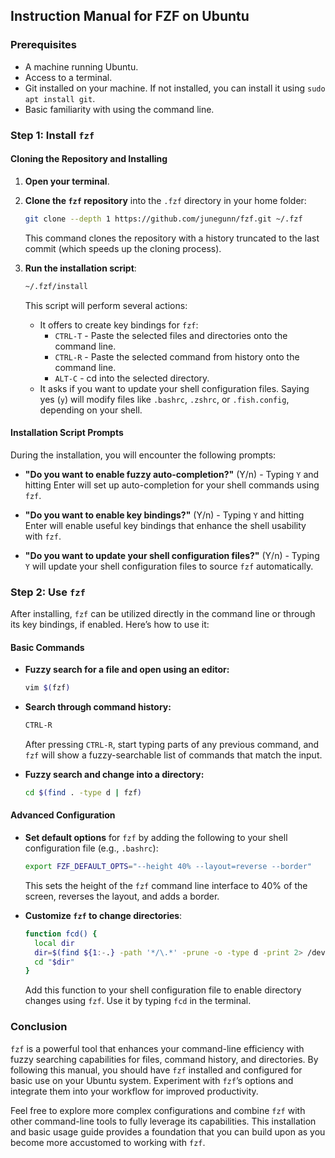 ## Instruction Manual for FZF on Ubuntu

### Prerequisites

- A machine running Ubuntu.
- Access to a terminal.
- Git installed on your machine. If not installed, you can install it using `sudo apt install git`.
- Basic familiarity with using the command line.

### Step 1: Install `fzf`

#### Cloning the Repository and Installing

1. **Open your terminal**.

2. **Clone the `fzf` repository** into the `.fzf` directory in your home folder:

    ```bash
    git clone --depth 1 https://github.com/junegunn/fzf.git ~/.fzf
    ```

    This command clones the repository with a history truncated to the last commit (which speeds up the cloning process).

3. **Run the installation script**:

    ```bash
    ~/.fzf/install
    ```

    This script will perform several actions:
    - It offers to create key bindings for `fzf`:
      - `CTRL-T` - Paste the selected files and directories onto the command line.
      - `CTRL-R` - Paste the selected command from history onto the command line.
      - `ALT-C` - cd into the selected directory.
    - It asks if you want to update your shell configuration files. Saying yes (`y`) will modify files like `.bashrc`, `.zshrc`, or `.fish.config`, depending on your shell.

#### Installation Script Prompts

During the installation, you will encounter the following prompts:

- **"Do you want to enable fuzzy auto-completion?"** (Y/n) - Typing `Y` and hitting Enter will set up auto-completion for your shell commands using `fzf`.

- **"Do you want to enable key bindings?"** (Y/n) - Typing `Y` and hitting Enter will enable useful key bindings that enhance the shell usability with `fzf`.

- **"Do you want to update your shell configuration files?"** (Y/n) - Typing `Y` will update your shell configuration files to source `fzf` automatically.

### Step 2: Use `fzf`

After installing, `fzf` can be utilized directly in the command line or through its key bindings, if enabled. Here’s how to use it:

#### Basic Commands

- **Fuzzy search for a file and open using an editor:**
  
  ```bash
  vim $(fzf)
  ```

- **Search through command history:**
  
  ```bash
  CTRL-R
  ```
  
  After pressing `CTRL-R`, start typing parts of any previous command, and `fzf` will show a fuzzy-searchable list of commands that match the input.

- **Fuzzy search and change into a directory:**
  
  ```bash
  cd $(find . -type d | fzf)
  ```

#### Advanced Configuration

- **Set default options** for `fzf` by adding the following to your shell configuration file (e.g., `.bashrc`):

  ```bash
  export FZF_DEFAULT_OPTS="--height 40% --layout=reverse --border"
  ```

  This sets the height of the `fzf` command line interface to 40% of the screen, reverses the layout, and adds a border.

- **Customize `fzf` to change directories**:

  ```bash
  function fcd() {
    local dir
    dir=$(find ${1:-.} -path '*/\.*' -prune -o -type d -print 2> /dev/null | fzf +m)
    cd "$dir"
  }
  ```

  Add this function to your shell configuration file to enable directory changes using `fzf`. Use it by typing `fcd` in the terminal.

### Conclusion

`fzf` is a powerful tool that enhances your command-line efficiency with fuzzy searching capabilities for files, command history, and directories. By following this manual, you should have `fzf` installed and configured for basic use on your Ubuntu system. Experiment with `fzf`’s options and integrate them into your workflow for improved productivity.

Feel free to explore more complex configurations and combine `fzf` with other command-line tools to fully leverage its capabilities. This installation and basic usage guide provides a foundation that you can build upon as you become more accustomed to working with `fzf`.
